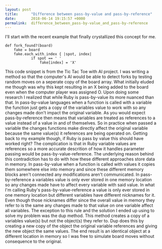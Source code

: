 ```yaml
---
layout: post
title:      "Difference between pass-by-value and pass-by-reference"
date:       2018-06-14 19:15:57 +0000
permalink:  difference_between_pass-by-value_and_pass-by-reference
---
```



I'll start with the recent example that finally crystallized this concept for me.

```
def fork_found?(board)
	fake = board
	fake.each_with_index { |spot, index|
			if spot == ' '
				fake[index] = 'X'
```

This code snippet is from the Tic Tac Toe with AI project.
I was writing a method so that the computer's AI would be able to detect forks by testing random moves on a seperate copy of the board array.
What initially eluded me though was why this kept resulting in an X being added to the board even when the computer player was assigned O.
Upon doing some research I realized that while Ruby is pass-by-value its more nuanced than that.
In pass-by-value languages when a function is called with a variable the function just gets a copy of the variables value to work with so any changes made don't impact the original variable.
As you would expect pass-by-reference then means that variables are treated as references to a value instead of a value in and of themselves.
So in practice when passed a variable the changes functions make directly affect the original variable because the same value(s) it references are being operated on.
Getting back to my example though, if Ruby is pass by value this should have worked right?
The complication is that in Ruby variable values are references so a more accurate descrition of how it handles parameter passing would be pass-by-value-reference. The underlying reason behind this contradiction has to do with how these different approaches store data in memory.
In pass-by-value when a function is called with values it copies them somewhere else into memory and since these different memory blocks aren't connected any modifications aren't communicated.
In pass-by-reference a variables value is only ever stored in one memory location so any changes made have to affect every variable with said value.
In what I'm calling Ruby's pass-by-value-reference a value is only ever stored in one memory location but different variables have different nicknames for it. 
Even though those nicknames differ since the overall value in memory they refer to is the same any changes made to that value on one variable affect all variables.
The exception to this rule and the solution I ended up using to solve my problem was the dup method.
This method creates a copy of a variables value(s) but not the object(s) they refer to.
Dup does this by creating a new copy of the object the original variable references and giving the new object the same values.
The end result is an identical object at a different location in memory so I was free to simulate board moves without consequence to the original.


